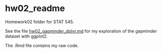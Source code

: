 hw02\_readme
================

Homework02 folder for STAT 545.

See the  file [hw02_gapminder_dplyr.md](https://github.com/sepkamal/STAT545-hw-Kamal-Sepehr/blob/master/Hw02/hw02_gapminder_dplyr.md)  for my exploration of the gapminder dataset with ggplot2.

The .Rmd file contains my raw code.

